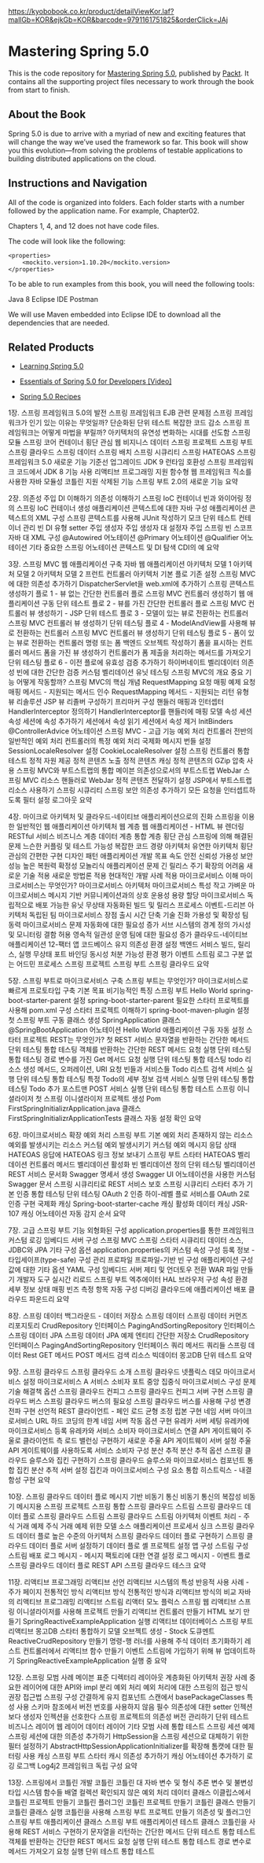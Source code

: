 https://kyobobook.co.kr/product/detailViewKor.laf?mallGb=KOR&ejkGb=KOR&barcode=9791161751825&orderClick=JAj

# Mastering Spring 5.0
This is the code repository for [Mastering Spring 5.0](https://www.packtpub.com/application-development/mastering-spring-50?utm_source=github&utm_medium=repository&utm_campaign=9781787123175), published by [Packt](https://www.packtpub.com/?utm_source=github). It contains all the supporting project files necessary to work through the book from start to finish.
## About the Book
Spring 5.0 is due to arrive with a myriad of new and exciting features that will change the way we’ve used the framework so far. This book will show you this evolution—from solving the problems of testable applications to building distributed applications on the cloud.

## Instructions and Navigation
All of the code is organized into folders. Each folder starts with a number followed by the application name. For example, Chapter02.

Chapters 1, 4, and 12 does not have code files.

The code will look like the following:
```
<properties>
    <mockito.version>1.10.20</mockito.version>
</properties>
```

To be able to run examples from this book, you will need the following tools:

Java 8
Eclipse IDE
Postman

We will use Maven embedded into Eclipse IDE to download all the dependencies that are needed.

## Related Products
* [Learning Spring 5.0](https://www.packtpub.com/application-development/learning-spring-50?utm_source=github&utm_medium=repository&utm_campaign=9781787120341)

* [Essentials of Spring 5.0 for Developers [Video]](https://www.packtpub.com/application-development/essentials-spring-50-developers-video?utm_source=github&utm_medium=repository&utm_campaign=9781787283893)

* [Spring 5.0 Recipes](https://www.packtpub.com/application-development/spring-50-recipes?utm_source=github&utm_medium=repository&utm_campaign=9781787128316)


1장. 스프링 프레임워크 5.0의 발전
  스프링 프레임워크
    EJB 관련 문제점
  스프링 프레임워크가 인기 있는 이유는 무엇일까?
    단순화된 단위 테스트
    복잡한 코드 감소
        스프링 프레임워크는 어떻게 마법을 부릴까?
    아키텍처의 유연성
    변화하는 시대를 선도함
  스프링 모듈
    스프링 코어 컨테이너
    횡단 관심
    웹
    비지니스
    데이터
  스프링 프로젝트
    스프링 부트
    스프링 클라우드
    스프링 데이터
    스프링 배치
    스프링 시큐리티
    스프링 HATEOAS
  스프링 프레임워크 5.0 새로운 기능
    기준선 업그레이드
    JDK 9 런타임 호환성
    스프링 프레임워크 코드에서 JDK 8 기능 사용
    리액티브 프로그래밍 지원
    함수형 웹 프레임워크
    직소를 사용한 자바 모듈성
    코틀린 지원
    삭제된 기능
  스프링 부트 2.0의 새로운 기능
  요약

2장. 의존성 주입
  DI 이해하기
    의존성 이해하기
    스프링 IoC 컨테이너
        빈과 와이어링 정의
        스프링 IoC 컨테이너 생성
        애플리케이션 콘텍스트에 대한 자바 구성
        애플리케이션 콘텍스트의 XML 구성
        스프링 콘텍스트를 사용해 JUnit 작성하기
    모크 단위 테스트
    컨테이너 관리 빈
    DI 유형
        setter 주입
        생성자 주입
        생성자 대 설정자 주입
    스프링 빈 스코프
    자바 대 XML 구성
    @Autowired 어노테이션
        @Primary 어노테이션
        @Qualifier 어노테이션
    기타 중요한 스프링 어노테이션
    콘텍스트 및 DI 탐색
        CDI의 예
  요약

3장. 스프링 MVC 웹 애플리케이션 구축
  자바 웹 애플리케이션 아키텍처
    모델 1 아키텍처
    모델 2 아키텍처
    모델 2 프런트 컨트롤러 아키텍처
  기본 플로
    기존 설정
        스프링 MVC에 대한 의존성 추가하기
        DispatcherServlet을 web.xml에 추가하기
        스프링 콘텍스트 생성하기
    플로 1 - 뷰 없는 간단한 컨트롤러 플로
        스프링 MVC 컨트롤러 생성하기
        웹 애플리케이션 구동
        단위 테스트
    플로 2 - 뷰를 가진 간단한 컨트롤러 플로
        스프링 MVC 컨트롤러
        뷰 생성하기 - JSP
        단위 테스트
    플로 3 - 모델이 있는 뷰로 전환하는 컨트롤러
        스프링 MVC 컨트롤러
        뷰 생성하기
        단위 테스팅
    플로 4 - ModelAndView를 사용해 뷰로 전환하는 컨트롤러
        스프링 MVC 컨트롤러
        뷰 생성하기
        단위 테스팅
    플로 5 - 폼이 있는 뷰로 전환하는 컨트롤러
        명령 또는 폼 백엔드 오브젝트 작성하기
        폼을 표시하는 컨트롤러 메서드
        폼을 가진 뷰 생성하기
      컨트롤러가 폼 제출을 처리하는 메서드를 가져오기
        단위 테스팅
    플로 6 - 이전 플로에 유효성 검증 추가하기
        하이버네이트 벨리데이터 의존성
        빈에 대한 간단한 검증
        커스텀 벨리데이션
        유닛 테스팅
  스프링 MVC의 개요
    중요 기능
    어떻게 작동할까?
  스프링 MVC의 핵심 개념
    RequestMapping
        요청 매핑 예제
        요청 매핑 메서드 - 지원되는 메서드 인수
        RequestMapping 메서드 - 지원되는 리턴 유형
    뷰 리솔루션
        JSP 뷰 리졸버 구성하기
        프리마커 구성
    핸들러 매핑과 인터셉터
        HandlerInterceptor 정의하기
        HandlerInterceptor를 핸들러에 매핑
    모델 속성
    세션 속성
        세션에 속성 추가하기
        세션에서 속성 읽기
        세션에서 속성 제거
    InitBinders
    @ControllerAdvice 어노테이션
  스프링 MVC - 고급 기능
    예외 처리
        컨트롤러 전반의 일반적인 예외 처리
        컨트롤러의 특정 예외 처리
    국제화
        메시지 번들 설정
        SessionLocaleResolver 설정
        CookieLocaleResolver 설정
    스프링 컨트롤러 통합 테스트
    정적 자원 제공
        정적 콘텐츠 노출
        정적 콘텐츠 캐싱
        정적 콘텐츠의 GZip 압축 사용
    스프링 MVC와 부트스트랩의 통합
        메이븐 의존성으로서의 부트스트랩 WebJar
        스프링 MVC 리소스 핸들러로 WebJar 정적 콘텐츠 전달하기 설정
        JSP에서 부트스트랩 리소스 사용하기
  스프링 시큐리티
    스프링 보안 의존성 추가하기
    모든 요청을 인터셉트하도록 필터 설정
    로그아웃
  요약

4장. 마이크로 아키텍처 및 클라우드-네이티브 애플리케이션으로의 진화
  스프링을 이용한 일반적인 웹 애플리케이션 아키텍처
    웹 계층
        웹 애플리케이션 - HTML 뷰 렌더링
        RESTful 서비스
    비즈니스 계층
    데이터 계층
    통합 계층
    횡단 관심
  스프링에 의해 해결된 문제
    느슨한 커플링 및 테스트 가능성
    복잡한 코드
    경량 아키텍처
    유연한 아키텍처
    횡단 관심의 간편한 구현
    디자인 패턴
  애플리케이션 개발 목표
    속도
    안전
        신뢰성
        가용성
        보안
        성능
        높은 복원력
    확정성
  모놀리식 애플리케이션 문제
    긴 릴리스 주기
    확장의 어려움
    새로운 기술 적용
    새로운 방법론 적용
    현대적인 개발 사례 적용
  마이크로서비스 이해
    마이크로서비스는 무엇인가?
    마이크로서비스 아키텍처
    마이크로서비스 특성
        작고 가벼운 마이크로서비스
        메시지 기반 커뮤니케이션과의 상호 운용성
        용량 할당 마이크로서비스
        독립적으로 배포 가능한 유닛
        무상태
        자동화된 빌드 및 릴리스 프로세스
        이벤트-드리븐 아키텍처
        독립된 팀
    마이크로서비스 장점
        출시 시간 단축
        기술 진화
        가용성 및 확장성
        팀 동력
    마이크로서비스 문제
        자동화에 대한 필요성 증가
        서브 시스템의 경계 정의
        가시성 및 모니터링
        결함 허용
        영속적 일관성
        운영 팀에 대한 필요성 증가
  클라우드-네이티브 애플리케이션
    12-팩터 앱
        코드베이스 유지
        의존성
        환경 설정
        백엔드 서비스
        빌드, 릴리스, 실행
        무상태
        포트 바인딩
        동시성
        처분 가능성
        환경 평가
        이벤트 스트림 로그
        구분 없는 어드민 프로세스
  스프링 프로젝트
    스프링 부트
    스프링 클라우드
  요약

5장. 스프링 부트로 마이크로서비스 구축
  스프링 부트는 무엇인가?
    마이크로서비스로 빠르게 프로토타입 구축
    기본 목표
    비기능적인 특징
  스프링 부트 Hello World
    spring-boot-starter-parent 설정
        spring-boot-starter-parent
    필요한 스타터 프로젝트를 사용해 pom.xml 구성
        스타터 프로젝트 이해하기
    spring-boot-maven-plugin 설정
    첫 스프링 부트 구동 클래스 생성
        SpringApplication 클래스
        @SpringBootApplication 어노테이션
    Hello World 애플리케이션 구동
    자동 설정
    스타터 프로젝트
  REST는 무엇인가?
  첫 REST 서비스
    문자열을 반환하는 간단한 메서드
        단위 테스팅
        통합 테스팅
    객체를 반환하는 간단한 REST 메서드
        요청 실행
        단위 테스팅
        통합 테스팅
    경로 변수를 가진 Get 메서드
        요청 실행
        단위 테스팅
        통합 테스팅
  todo 리소스 생성
    메서드, 오퍼레이션, URI 요청
    빈들과 서비스들
    Todo 리스트 검색
        서비스 실행
        단위 테스팅
        통합 테스팅
    특정 Todo의 세부 정보 검색
        서비스 실행
        단위 테스팅
        통합 테스팅
    Todo 추가
        포스트맨
        POST 서비스 실행
        단위 테스팅
        통합 테스트
  스프링 이니셜라이저
    첫 스프링 이니셜라이저 프로젝트 생성
        Pom
        FirstSpringInitializrApplication.java 클래스
        FirstSpringInitializrApplicationTests 클래스
  자동 설정 확인
  요약

6장. 마이크로서비스 확장
  예외 처리
    스프링 부트 기본 예외 처리
        존재하지 않는 리소스
        예외를 발생시키는 리소스
        커스텀 예외 발생시키기
        커스텀 예외 메시지
        응답 상태
  HATEOAS
    응답에 HATEOAS 링크 정보 보내기
        스프링 부트 스타터 HATEOAS
  벨리데이션
    컨트롤러 메서드 벨리데이션 활성화
    빈 벨리데이션 정의
    단위 테스팅 벨리데이션
  REST 서비스 문서화
    Swagger 명세서 생성
        Swagger UI
        어노테이션을 사용한 커스텀 Swagger 문서
  스프링 시큐리티로 REST 서비스 보호
    스프링 시큐리티 스타터 추가
    기본 인증
        통합 테스팅
        단위 테스팅
    OAuth 2 인증
        하이-레벨 플로
        서비스를 OAuth 2로 인증 구현
  국제화
  캐싱
    Spring-boot-starter-cache
    캐싱 활성화
    데이터 캐싱
    JSR-107 캐싱 어노테이션
        자동 감지 순서
  요약


7장. 고급 스프링 부트 기능
  외형화된 구성
    application.properties를 통한 프레임워크 커스텀
        로깅
        임베디드 서버 구성
        스프링 MVC
        스프링 스타터 시큐리티
        데이터 소스, JDBC와 JPA
        기타 구성 옵션
    application.properties의 커스텀 속성
        구성 등록 정보 - 타입세이프(type-safe) 구성 관리
    프로파일
        프로파일-기반 빈 구성
    애플리케이션 구성값에 대한 기타 옵션
    YAML 구성
  임베디드 서버
    제티 및 언더토우 전환
    WAR 파일 만들기
  개발자 도구
    실시간 리로드
  스프링 부트 엑추에이터
    HAL 브라우저
    구성 속성
    환경 세부 정보
    상태
    매핑
    빈즈
    측정 항목
    자동 구성
    디버깅
  클라우드에 애플리케이션 배포
    클라우드 파운드리
  요약

8장. 스프링 데이터
  백그라운드 - 데이터 저장소
  스프링 데이터
    스프링 데이터 커먼즈
        리포지토리
        CrudRepository 인터페이스
        PagingAndSortingRepository 인터페이스
    스프링 데이터 JPA
        스프링 데이터 JPA 예제
        엔티티
        간단한 저장소
        CrudRepository 인터페이스
        PagingAndSortingRepository 인터페이스
        쿼리 메서드
        쿼리들
  스프링 데이터 Rest
    GET 메서드
    POST 메서드
    검색 리소스
  빅데이터
    몽고DB
        단위 테스트
  요약

9장. 스프링 클라우드
  스프링 클라우드 소개
    스프링 클라우드 넷플릭스
  데모 마이크로서비스 설정
    마이크로서비스 A
    서비스 소비자
        포트
  중앙 집중식 마이크로서비스 구성
    문제 기술
    해결책
    옵션
    스프링 클라우드 컨피그
        스프링 클라우드 컨피그 서버 구현
  스프링 클라우드 버스
    스프링 클라우드 버스의 필요성
    스프링 클라우드 버스를 사용해 구성 변경 전파
    구현
  선언적 REST 클라이언트 - 페인
  로드 균형 조정
    립본
        구현
  네임 서버
    마이크로서비스 URL 하드 코딩의 한계
  네임 서버 작동
    옵션
    구현
        유레카 서버 세팅
        유레카에 마이크로서비스 등록
        유레카와 서비스 소비자 마이크로서비스 연결
  API 게이트웨이
    주울로 클라이언트 측 로드 밸런싱 구현하기
        새로운 주울 API 게이트웨이 서버 설정
        주울 API 게이트웨이를 사용하도록 서비스 소비자 구성
  분산 추적
    분산 추적 옵션
    스프링 클라우드 슬루스와 집킨 구현하기
        스프링 클라우드 슬루스와 마이크로서비스 컴포넌트 통합
        집킨 분산 추적 서버 설정
        집킨과 마이크로서비스 구성 요소 통합
  히스트릭스 - 내결함성
    구현
  요약

10장. 스프링 클라우드 데이터 플로
  메시지 기반 비동기 통신
    비동기 통신의 복잡성
  비동기 메시지용 스프링 프로젝트
    스프링 통합
    스프링 클라우드 스트림
    스프링 클라우드 데이터 플로
  스프링 클라우드 스트림
    스프링 클라우드 스트림 아키텍처
    이벤트 처리 - 주식 거래 예제
        주식 거래 예제 위한 모델
        소스 애플리케이션
        프로세서
        싱크
  스프링 클라우드 데이터 플로
    높은 수준의 아키텍처
    스프링 클라우드 데이터 플로 구현하기
        스프링 클라우드 데이터 플로 서버 설정하기
        데이터 플로 셸 프로젝트 설정
        앱 구성
        스트림 구성
        스트림 배포
        로그 메시지 - 메시지 팩토리에 대한 연결 설정
        로그 메시지 - 이벤트 플로
    스프링 클라우드 데이터 플로 REST API
  스프링 클라우드 테스크
  요약

11장. 리액티브 프로그래밍
    리액티브 선언
    리액티브 시스템의 특성
  반응적 사용 사례 - 주가 페이지
    전통적인 방식
    리액티브 방식
    전통적인 방식과 리액티브 방식의 비교
  자바의 리액티브 프로그래밍
    리액티브 스트림
    리액터
        모노
        플럭스
    스프링 웹 리액티브
        스프링 이니셜라이저를 사용해 프로젝트 만들기
        리액티브 컨트롤러 만들기
        HTML 보기 만들기
        SpringReactiveExampleApplication 실행
    리액티브 데이터베이스
        스프링 부트 리액티브 몽고DB 스타터 통합하기
        모델 오브젝트 생성 - Stock 도큐멘트
        ReactiveCrudRepository 만들기
        명령-행 러너를 사용해 주식 데이터 초기화하기
        레스트 컨트롤러에서 리액티브 함수 만들기
        이벤트 스트림에 가입하기 위해 뷰 업데이트하기
        SpringReactiveExampleApplication 실행 중
  요약

12장. 스프링 모범 사례
  메이븐 표준 디렉터리 레이아웃
  계층화된 아키텍처
    권장 사례
        중요한 레이어에 대한 API와 impl 분리
  예외 처리
    예외 처리에 대한 스프링의 접근 방식
    권장 접근법
  스프링 구성 간결하게 유지
    컴포넌트 스캔에서 basePackageClasses 특성 사용
    스키마 참조에서 버전 번호를 사용하지 않음
    필수 의존성에 대한 setter 인젝션보다 생성자 인젝션을 선호한다
  스프링 프로젝트의 의존성 버전 관리하기
  단위 테스트
    비즈니스 레이어
    웹 레이어
    데이터 레이어
    기타 모범 사례
  통합 테스트
    스프링 세션
    예제
        스프링 세션에 대한 의존성 추가하기
        HttpSession을 스프링 세션으로 대체하기 위한 필터 설정하기
        AbstractHttpSessionApplicationInitializer를 확장해 톰캣에 대한 필터링 사용
  캐싱
    스프링 부트 스타터 캐시 의존성 추가하기
    캐싱 어노테이션 추가하기
  로깅
    로그백
    Log4j2
    프레임워크 독립 구성
  요약

13장. 스프링에서 코틀린 개발
  코틀린
  코틀린 대 자바
    변수 및 형식 추론
    변수 및 불변성
    타입 시스템
    함수들
    배열
    컬렉션
    확인되지 않은 예외 처리
    데이터 클래스
  이클립스에서 코틀린 프로젝트 만들기
    코틀린 플러그인
    코틀린 프로젝트 만들기
    코틀린 클래스 만들기
    코틀린 클래스 실행
  코틀린을 사용해 스프링 부트 프로젝트 만들기
    의존성 및 플러그인
    스프링 부트 애플리케이션 클래스
    스프링 부트 애플리케이션 테스트 클래스
  코틀린을 사용해 REST 서비스 구현하기
    문자열을 리턴하는 간단한 메서드
        단위 테스트
        통합 테스트
    객체를 반환하는 간단한 REST 메서드
        요청 실행
        단위 테스트
        통합 테스트
    경로 변수로 메서드 가져오기
        요청 실행
        단위 테스트
        통합 테스트
